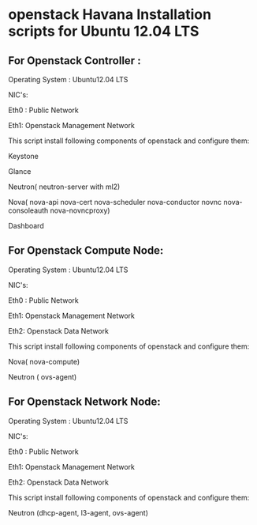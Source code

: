 openstack Havana Installation scripts for Ubuntu 12.04 LTS
================

For Openstack Controller :
--------------------------

Operating System : Ubuntu12.04 LTS

NIC's:

Eth0 : Public Network

Eth1: Openstack Management Network

This script install following components of openstack and configure them:

Keystone

Glance

Neutron( neutron-server with ml2)

Nova( nova-api nova-cert nova-scheduler nova-conductor novnc nova-consoleauth nova-novncproxy)

Dashboard


For Openstack Compute Node:
--------------------------
Operating System : Ubuntu12.04 LTS

NIC's:

Eth0 : Public Network

Eth1: Openstack Management Network

Eth2: Openstack Data Network

This script install following components of openstack and configure them:

Nova( nova-compute)

Neutron ( ovs-agent)

For Openstack Network Node:
--------------------------
Operating System : Ubuntu12.04 LTS

NIC's:

Eth0 : Public Network

Eth1: Openstack Management Network

Eth2: Openstack Data Network

This script install following components of openstack and configure them:

Neutron (dhcp-agent, l3-agent, ovs-agent)

